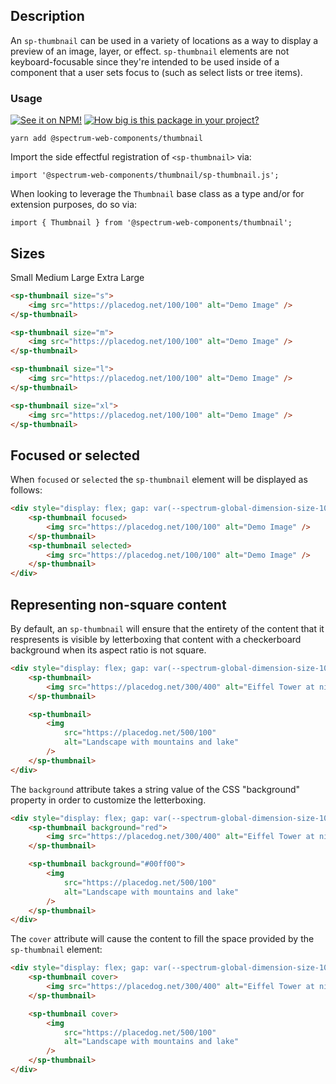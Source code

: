 ## Description

An `sp-thumbnail` can be used in a variety of locations as a way to display a preview of an image, layer, or effect. `sp-thumbnail` elements are not keyboard-focusable since they're intended to be used inside of a component that a user sets focus to (such as select lists or tree items).

### Usage

[![See it on NPM!](https://img.shields.io/npm/v/@spectrum-web-components/thumbnail?style=for-the-badge)](https://www.npmjs.com/package/@spectrum-web-components/thumbnail)
[![How big is this package in your project?](https://img.shields.io/bundlephobia/minzip/@spectrum-web-components/thumbnail?style=for-the-badge)](https://bundlephobia.com/result?p=@spectrum-web-components/thumbnail)

```
yarn add @spectrum-web-components/thumbnail
```

Import the side effectful registration of `<sp-thumbnail>` via:

```
import '@spectrum-web-components/thumbnail/sp-thumbnail.js';
```

When looking to leverage the `Thumbnail` base class as a type and/or for extension purposes, do so via:

```
import { Thumbnail } from '@spectrum-web-components/thumbnail';
```

## Sizes

<sp-tabs selected="m">
    <sp-tab value="s">Small</sp-tab>
    <sp-tab value="m">Medium</sp-tab>
    <sp-tab value="l">Large</sp-tab>
    <sp-tab value="xl">Extra Large</sp-tab>
</sp-tabs>

<div class="tabs--s">

```html
<sp-thumbnail size="s">
    <img src="https://placedog.net/100/100" alt="Demo Image" />
</sp-thumbnail>
```

</div>

<div class="tabs--m">

```html
<sp-thumbnail size="m">
    <img src="https://placedog.net/100/100" alt="Demo Image" />
</sp-thumbnail>
```

</div>

<div class="tabs--l">

```html
<sp-thumbnail size="l">
    <img src="https://placedog.net/100/100" alt="Demo Image" />
</sp-thumbnail>
```

</div>

<div class="tabs--xl">

```html
<sp-thumbnail size="xl">
    <img src="https://placedog.net/100/100" alt="Demo Image" />
</sp-thumbnail>
```

</div>

## Focused or selected

When `focused` or `selected` the `sp-thumbnail` element will be displayed as follows:

```html
<div style="display: flex; gap: var(--spectrum-global-dimension-size-100);">
    <sp-thumbnail focused>
        <img src="https://placedog.net/100/100" alt="Demo Image" />
    </sp-thumbnail>
    <sp-thumbnail selected>
        <img src="https://placedog.net/100/100" alt="Demo Image" />
    </sp-thumbnail>
</div>
```

## Representing non-square content

By default, an `sp-thumbnail` will ensure that the entirety of the content that it respresents is visible by letterboxing that content with a checkerboard background when its aspect ratio is not square.

```html
<div style="display: flex; gap: var(--spectrum-global-dimension-size-100);">
    <sp-thumbnail>
        <img src="https://placedog.net/300/400" alt="Eiffel Tower at night" />
    </sp-thumbnail>

    <sp-thumbnail>
        <img
            src="https://placedog.net/500/100"
            alt="Landscape with mountains and lake"
        />
    </sp-thumbnail>
</div>
```

The `background` attribute takes a string value of the CSS "background" property in order to customize the letterboxing.

```html
<div style="display: flex; gap: var(--spectrum-global-dimension-size-100);">
    <sp-thumbnail background="red">
        <img src="https://placedog.net/300/400" alt="Eiffel Tower at night" />
    </sp-thumbnail>

    <sp-thumbnail background="#00ff00">
        <img
            src="https://placedog.net/500/100"
            alt="Landscape with mountains and lake"
        />
    </sp-thumbnail>
</div>
```

The `cover` attribute will cause the content to fill the space provided by the `sp-thumbnail` element:

```html
<div style="display: flex; gap: var(--spectrum-global-dimension-size-100);">
    <sp-thumbnail cover>
        <img src="https://placedog.net/300/400" alt="Eiffel Tower at night" />
    </sp-thumbnail>

    <sp-thumbnail cover>
        <img
            src="https://placedog.net/500/100"
            alt="Landscape with mountains and lake"
        />
    </sp-thumbnail>
</div>
```
